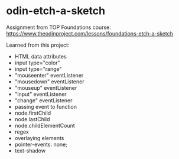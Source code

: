 # odin-etch-a-sketch
Assignment from TOP Foundations course: https://www.theodinproject.com/lessons/foundations-etch-a-sketch

Learned from this project:

- HTML data attributes
- input type="color"
- input type="range"
- "mouseenter" eventListener
- "mousedown" eventListener
- "mouseup" eventListener
- "input" eventListener
- "change" eventListener
- passing event to function
- node.firstChild
- node.lastChild
- node.childElementCount
- regex
- overlaying elements
- pointer-events: none;
- text-shadow